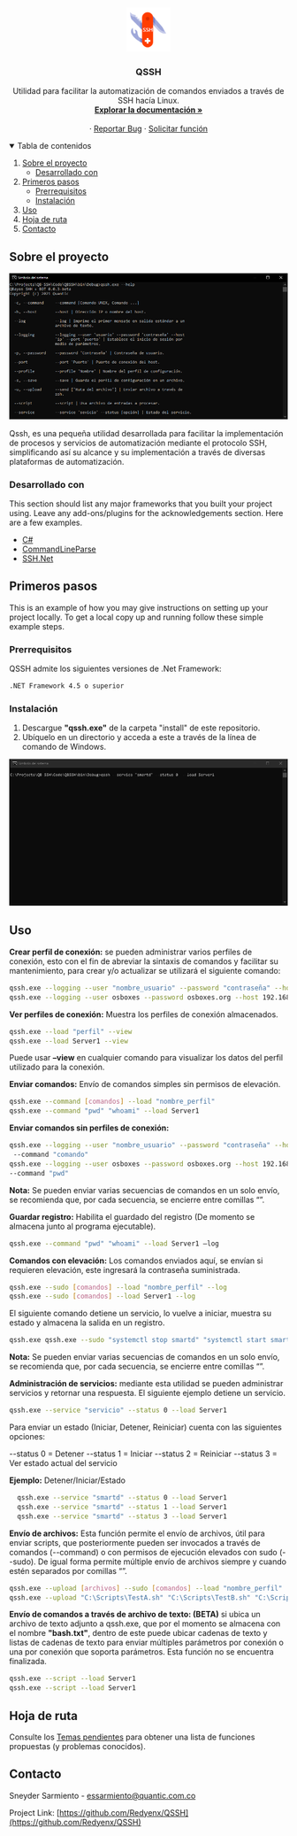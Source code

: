 <!-- PROJECT LOGO -->
<br />
<p align="center">
  <a href="https://github.com/othneildrew/Best-README-Template">
    <img src="images/logo.png" alt="Logo" width="80" height="80">
  </a>

  <h3 align="center">QSSH</h3>

  <p align="center">
    Utilidad para facilitar la automatización de comandos enviados a través de SSH hacía Linux.
    <br />
    <a href="https://github.com/Redyenx/QSSH/tree/master/Docs"><strong>Explorar la documentación »</strong></a>
    <br />
    <br />
    ·
    <a href="https://github.com/Redyenx/QSSH/issues">Reportar Bug</a>
    ·
    <a href="https://github.com/Redyenx/QSSH/issues">Solicitar función</a>
  </p>
</p>



<!-- TABLE OF CONTENTS -->
<details open="open">
  <summary>Tabla de contenidos</summary>
  <ol>
    <li>
      <a href="#sobre-el-proyecto">Sobre el proyecto</a>
      <ul>
        <li><a href="#desarrollado-con">Desarrollado con</a></li>
      </ul>
    </li>
    <li>
      <a href="#primeros-pasos">Primeros pasos</a>
      <ul>
        <li><a href="#prerrequisitos">Prerrequisitos</a></li>
        <li><a href="#instalación">Instalación</a></li>
      </ul>
    </li>
    <li><a href="#uso">Uso</a></li>
    <li><a href="#hoja-de-ruta">Hoja de ruta</a></li>
    <li><a href="#contacto">Contacto</a></li>
  </ol>
</details>



<!-- ABOUT THE PROJECT -->
## Sobre el proyecto

![Qssh Screen Shot][qssh-screenshot]


Qssh, es una pequeña utilidad desarrollada para facilitar la implementación de procesos y servicios de automatización  mediante el protocolo SSH, simplificando así su alcance y su implementación a través de diversas plataformas de automatización.


### Desarrollado con

This section should list any major frameworks that you built your project using. Leave any add-ons/plugins for the acknowledgements section. Here are a few examples.
* [C#](https://visualstudio.microsoft.com/es/)
* [CommandLineParse](https://github.com/commandlineparser/commandline)
* [SSH.Net](https://github.com/sshnet/SSH.NET/)



<!-- GETTING STARTED -->
## Primeros pasos

This is an example of how you may give instructions on setting up your project locally.
To get a local copy up and running follow these simple example steps.

### Prerrequisitos

QSSH admite los siguientes versiones de .Net Framework:
  ```sh
  .NET Framework 4.5 o superior
  ```

### Instalación

1. Descargue **"qssh.exe"** de la carpeta "install" de este repositorio.
2. Ubíquelo en un directorio y acceda a este a través de la línea de comando de Windows.

![Qssh Demo][qssh-demo]

<!-- USAGE EXAMPLES -->
## Uso
**Crear perfil de conexión:** se pueden administrar varios perfiles de conexión, esto con el fin de abreviar la sintaxis de comandos y facilitar su mantenimiento, para crear y/o actualizar se utilizará el siguiente comando:
```sh
qssh.exe --logging --user "nombre_usuario" --password "contraseña" --host "IP" --port "puerto" –-profile "nombre_perfil" --save
qssh.exe --logging --user osboxes --password osboxes.org --host 192.168.1.188 --port 2222 --profile Server1 --save
```
**Ver perfiles de conexión:** Muestra los perfiles de conexión almacenados.
```sh
qssh.exe --load "perfil" --view
qssh.exe --load Server1 --view
```
Puede usar **–view** en cualquier comando para visualizar los datos del perfil utilizado para la conexión.

**Enviar comandos:** Envío de comandos simples sin permisos de elevación.
```sh
qssh.exe --command [comandos] --load "nombre_perfil"
qssh.exe --command "pwd" "whoami" --load Server1 
```
**Enviar comandos sin perfiles de conexión:**
```sh
qssh.exe --logging --user "nombre_usuario" --password "contraseña" --host "IP" --port "puerto"
 --command "comando"
qssh.exe --logging --user osboxes --password osboxes.org --host 192.168.1.107 --port 2222 
--command "pwd"
```

**Nota:** Se pueden enviar varias secuencias de comandos en un solo envío, se recomienda que, por cada secuencia, se encierre entre comillas “”.

**Guardar registro:** Habilita el guardado del registro (De momento se almacena junto al programa ejecutable).
```sh
qssh.exe --command "pwd" "whoami" --load Server1 –log
```
**Comandos con elevación:** Los comandos enviados aquí, se envían si requieren elevación, este ingresará la contraseña suministrada. 
```sh
qssh.exe --sudo [comandos] --load "nombre_perfil" --log
qssh.exe --sudo [comandos] --load Server1 --log
```
El siguiente comando detiene un servicio, lo vuelve a iniciar, muestra su estado y almacena la salida en un registro.
```sh
qssh.exe qssh.exe --sudo "systemctl stop smartd" "systemctl start smartd" "systemctl is-active smartd" --load Server1 --log
```
**Nota:** Se pueden enviar varias secuencias de comandos en un solo envío, se recomienda que, por cada secuencia, se encierre entre comillas “”.

**Administración de servicios:** mediante esta utilidad se pueden administrar servicios y retornar una respuesta.
El siguiente ejemplo detiene un servicio.
``` sh
qssh.exe --service "servicio" --status 0 --load Server1
```
Para enviar un estado (Iniciar, Detener, Reiniciar) cuenta con las siguientes opciones:

--status 0 = Detener
--status 1 = Iniciar
--status 2 = Reiniciar
--status 3 = Ver estado actual del servicio

**Ejemplo:**
Detener/Iniciar/Estado
```sh
  qssh.exe --service "smartd" --status 0 --load Server1
  qssh.exe --service "smartd" --status 1 --load Server1
  qssh.exe --service "smartd" --status 3 --load Server1
```

**Envío de archivos:** Esta función permite el envío de archivos, útil para enviar scripts, que posteriormente pueden ser invocados a través de comandos (--command) o con permisos de ejecución elevados con sudo (--sudo). De igual forma permite múltiple envío de archivos siempre y cuando estén separados por comillas “”.
```sh
qssh.exe --upload [archivos] --sudo [comandos] --load "nombre_perfil"
qssh.exe --upload "C:\Scripts\TestA.sh" "C:\Scripts\TestB.sh" "C:\Scripts\TestC.sh" --sudo "bash /home/osboxes/TestA.sh" "bash /home/osboxes/testB.sh" --load Server1
```

**Envío de comandos a través de archivo de texto: (BETA)** si ubica un archivo de texto adjunto a qssh.exe, que por el momento se almacena con el nombre **"bash.txt"**, dentro de este puede ubicar cadenas de texto y listas de cadenas de texto para enviar múltiples parámetros por conexión o una por conexión que soporta parámetros. Esta función no se encuentra finalizada.
```sh
qssh.exe --script --load Server1
qssh.exe --script --load Server1
```

<!-- ROADMAP -->
## Hoja de ruta

Consulte los [Temas pendientes](https://github.com/Redyenx/QSSH/issues) para obtener una lista de funciones propuestas (y problemas conocidos).

<!-- CONTACT -->
## Contacto

Sneyder Sarmiento - essarmiento@quantic.com.co

Project Link: [https://github.com/Redyenx/QSSH](https://github.com/Redyenx/QSSH)

<!-- MARKDOWN LINKS & IMAGES -->
<!-- https://www.markdownguide.org/basic-syntax/#reference-style-links -->
[qssh-screenshot]: images/screenshot.png
[qssh-demo]: images/demo.gif
